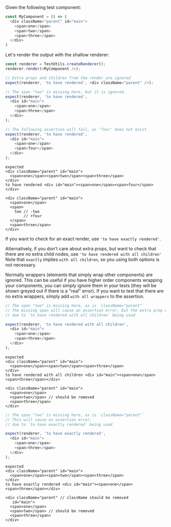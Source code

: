 Given the following test component:

```js
const MyComponent = () => (
  <div className="parent" id="main">
    <span>one</span>
    <span>two</span>
    <span>three</span>
  </div>
)
```

Let's render the output with the shallow renderer:

```js
const renderer = TestUtils.createRenderer();
renderer.render(<MyComponent />);
```

```js
// Extra props and children from the render are ignored
expect(renderer, 'to have rendered', <div className="parent" />);
```

```js
// The span "two" is missing here, but it is ignored.
expect(renderer, 'to have rendered',
  <div id="main">
    <span>one</span>
    <span>three</span>
  </div>
);
```

```js
// The following assertion will fail, as 'four' does not exist
expect(renderer, 'to have rendered',
  <div id="main">
    <span>one</span>
    <span>four</span>
  </div>
);
```

```output
expected
<div className="parent" id="main">
  <span>one</span><span>two</span><span>three</span>
</div>
to have rendered <div id="main"><span>one</span><span>four</span></div>

<div className="parent" id="main">
  <span>one</span>
  <span>
    two // -two
        // +four
  </span>
  <span>three</span>
</div>
```

If you want to check for an exact render, use `'to have exactly rendered'`.

Alternatively, if you don't care about extra props, but want to check that there are no extra child nodes, use `'to have rendered with all children'`
Note that `exactly` implies `with all children`, so you using both options is not necessary.

Normally wrappers (elements that simply wrap other components) are ignored. This can be useful if you have higher order
components wrapping your components, you can simply ignore them in your tests (they will be shown greyed out 
if there is a "real" error).  If you want to test that there are no extra wrappers, simply add 
`with all wrappers` to the assertion.


```js
// The span "two" is missing here, as is `className="parent"`
// The missing span will cause an assertion error, but the extra prop will be ignored
// due to `to have rendered with all children` being used

expect(renderer, 'to have rendered with all children',
  <div id="main">
    <span>one</span>
    <span>three</span>
  </div>
);
```

```output
expected
<div className="parent" id="main">
  <span>one</span><span>two</span><span>three</span>
</div>
to have rendered with all children <div id="main"><span>one</span><span>three</span></div>

<div className="parent" id="main">
  <span>one</span>
  <span>two</span> // should be removed
  <span>three</span>
</div>
```

```js
// The span "two" is missing here, as is `className="parent"`
// This will cause an assertion error,
// due to `to have exactly rendered` being used

expect(renderer, 'to have exactly rendered',
  <div id="main">
    <span>one</span>
    <span>three</span>
  </div>
);
```

```output
expected
<div className="parent" id="main">
  <span>one</span><span>two</span><span>three</span>
</div>
to have exactly rendered <div id="main"><span>one</span><span>three</span></div>

<div className="parent" // className should be removed
   id="main">
  <span>one</span>
  <span>two</span> // should be removed
  <span>three</span>
</div>
```
